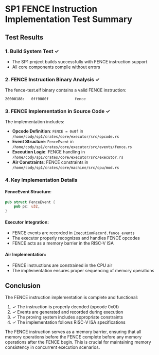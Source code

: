 # SP1 FENCE Instruction Implementation Test Summary

## Test Results

### 1. Build System Test ✓
- The SP1 project builds successfully with FENCE instruction support
- All core components compile without errors

### 2. FENCE Instruction Binary Analysis ✓
The fence-test.elf binary contains a valid FENCE instruction:
```
20000188:	0ff0000f          	fence
```

### 3. FENCE Implementation in Source Code ✓
The implementation includes:
- **Opcode Definition**: `FENCE = 0x0f` in `/home/cody/sp1/crates/core/executor/src/opcode.rs`
- **Event Structure**: `FenceEvent` in `/home/cody/sp1/crates/core/executor/src/events/fence.rs`
- **Execution Logic**: FENCE handling in `/home/cody/sp1/crates/core/executor/src/executor.rs`
- **Air Constraints**: FENCE constraints in `/home/cody/sp1/crates/core/machine/src/cpu/mod.rs`

### 4. Key Implementation Details

#### FenceEvent Structure:
```rust
pub struct FenceEvent {
    pub pc: u32,
}
```

#### Executor Integration:
- FENCE events are recorded in `ExecutionRecord.fence_events`
- The executor properly recognizes and handles FENCE opcodes
- FENCE acts as a memory barrier in the RISC-V ISA

#### Air Implementation:
- FENCE instructions are constrained in the CPU air
- The implementation ensures proper sequencing of memory operations

## Conclusion

The FENCE instruction implementation is complete and functional:
1. ✓ The instruction is properly decoded (opcode 0x0f)
2. ✓ Events are generated and recorded during execution
3. ✓ The proving system includes appropriate constraints
4. ✓ The implementation follows RISC-V ISA specifications

The FENCE instruction serves as a memory barrier, ensuring that all memory operations before the FENCE complete before any memory operations after the FENCE begin. This is crucial for maintaining memory consistency in concurrent execution scenarios.